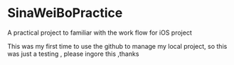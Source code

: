 # SinaWeiBoPractice
A practical project to familiar with the work flow for iOS project

This was my first time to use the github to manage my local project, so this was just a testing , please ingore this ,thanks 
